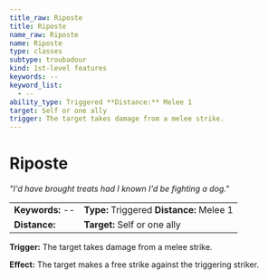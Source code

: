 ```yaml
---
title_raw: Riposte
title: Riposte
name_raw: Riposte
name: Riposte
type: classes
subtype: troubadour
kind: 1st-level features
keywords: --
keyword_list:
  - --
ability_type: Triggered **Distance:** Melee 1
target: Self or one ally
trigger: The target takes damage from a melee strike.
---
```


# Riposte

*"I'd have brought treats had I known I'd be fighting a dog."*

|                  |                                           |
| :--------------- | :---------------------------------------- |
| **Keywords:** -- | **Type:** Triggered **Distance:** Melee 1 |
| **Distance:**    | **Target:** Self or one ally              |

**Trigger:** The target takes damage from a melee strike.

**Effect:** The target makes a free strike against the triggering striker.
